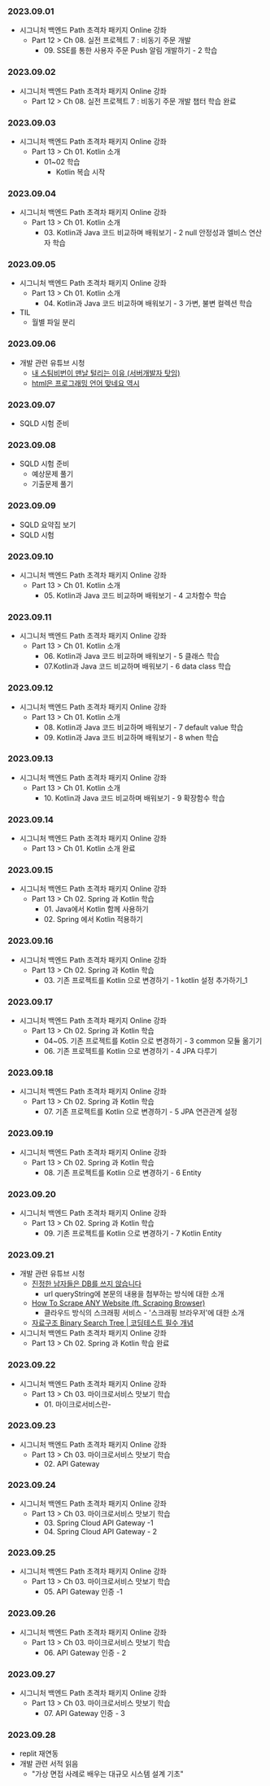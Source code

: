 ### 2023.09.01
- 시그니처 백엔드 Path 초격차 패키지 Online 강좌
    - Part 12 > Ch 08. 실전 프로젝트 7 : 비동기 주문 개발
        - 09\. SSE를 통한 사용자 주문 Push 알림 개발하기 - 2 학습

### 2023.09.02
- 시그니처 백엔드 Path 초격차 패키지 Online 강좌
    - Part 12 > Ch 08. 실전 프로젝트 7 : 비동기 주문 개발 챕터 학습 완료

### 2023.09.03
- 시그니처 백엔드 Path 초격차 패키지 Online 강좌
  - Part 13 > Ch 01. Kotlin 소개
    - 01~02 학습
      - Kotlin 복습 시작

### 2023.09.04
- 시그니처 백엔드 Path 초격차 패키지 Online 강좌
    - Part 13 > Ch 01. Kotlin 소개
      - 03\. Kotlin과 Java 코드 비교하며 배워보기 - 2 null 안정성과 엘비스 연산자 학습

### 2023.09.05
- 시그니처 백엔드 Path 초격차 패키지 Online 강좌
    - Part 13 > Ch 01. Kotlin 소개
      - 04\. Kotlin과 Java 코드 비교하며 배워보기 - 3 가변, 불변 컬렉션 학습
- TIL
  - 월별 파일 분리

### 2023.09.06
- 개발 관련 유튜브 시청
    - [내 스팀비번이 맨날 털리는 이유 (서버개발자 탓임)](https://youtu.be/1BKATk8hGTU?si=FhNhV0P21GQzpwg2)
    - [html은 프로그래밍 언어 맞네요 역시](https://youtu.be/vZ_oT0p113I?si=q4_imkzzKOvSkzFS)

### 2023.09.07
- SQLD 시험 준비

### 2023.09.08
- SQLD 시험 준비
  - 예상문제 풀기
  - 기출문제 풀기

### 2023.09.09
- SQLD 요약집 보기
- SQLD 시험

### 2023.09.10
- 시그니처 백엔드 Path 초격차 패키지 Online 강좌
    - Part 13 > Ch 01. Kotlin 소개
        - 05\. Kotlin과 Java 코드 비교하며 배워보기 - 4 고차함수 학습

### 2023.09.11
- 시그니처 백엔드 Path 초격차 패키지 Online 강좌
    - Part 13 > Ch 01. Kotlin 소개
        - 06\. Kotlin과 Java 코드 비교하며 배워보기 - 5 클래스 학습
        - 07\.Kotlin과 Java 코드 비교하며 배워보기 - 6 data class 학습

### 2023.09.12
- 시그니처 백엔드 Path 초격차 패키지 Online 강좌
    - Part 13 > Ch 01. Kotlin 소개
        - 08\. Kotlin과 Java 코드 비교하며 배워보기 - 7 default value 학습
        - 09\. Kotlin과 Java 코드 비교하며 배워보기 - 8 when 학습

### 2023.09.13
- 시그니처 백엔드 Path 초격차 패키지 Online 강좌
    - Part 13 > Ch 01. Kotlin 소개
        - 10\. Kotlin과 Java 코드 비교하며 배워보기 - 9 확장함수 학습

### 2023.09.14
- 시그니처 백엔드 Path 초격차 패키지 Online 강좌
    - Part 13 > Ch 01. Kotlin 소개 완료

### 2023.09.15
- 시그니처 백엔드 Path 초격차 패키지 Online 강좌
    - Part 13 > Ch 02. Spring 과 Kotlin 학습
      - 01\. Java에서 Kotlin 함께 사용하기
      - 02\. Spring 에서 Kotlin 적용하기

### 2023.09.16
- 시그니처 백엔드 Path 초격차 패키지 Online 강좌
    - Part 13 > Ch 02. Spring 과 Kotlin 학습
      - 03\. 기존 프로젝트를 Kotlin 으로 변경하기 - 1 kotlin 설정 추가하기_1

### 2023.09.17
- 시그니처 백엔드 Path 초격차 패키지 Online 강좌
    - Part 13 > Ch 02. Spring 과 Kotlin 학습
      - 04~05. 기존 프로젝트를 Kotlin 으로 변경하기 - 3 common 모듈 옮기기
      - 06\. 기존 프로젝트를 Kotlin 으로 변경하기 - 4 JPA 다루기

### 2023.09.18
- 시그니처 백엔드 Path 초격차 패키지 Online 강좌
    - Part 13 > Ch 02. Spring 과 Kotlin 학습
      - 07\. 기존 프로젝트를 Kotlin 으로 변경하기 - 5 JPA 연관관계 설정

### 2023.09.19
- 시그니처 백엔드 Path 초격차 패키지 Online 강좌
    - Part 13 > Ch 02. Spring 과 Kotlin 학습
      - 08\. 기존 프로젝트를 Kotlin 으로 변경하기 - 6 Entity

### 2023.09.20
- 시그니처 백엔드 Path 초격차 패키지 Online 강좌
    - Part 13 > Ch 02. Spring 과 Kotlin 학습
      - 09\. 기존 프로젝트를 Kotlin 으로 변경하기 - 7 Kotlin Entity

### 2023.09.21
- 개발 관련 유튜브 시청
    - [진정한 남자들은 DB를 쓰지 않습니다](https://youtu.be/pCOBmmJARPE?si=01GNYPFKXyvKWtUD)
      - url queryString에 본문의 내용을 첨부하는 방식에 대한 소개
    - [How To Scrape ANY Website (ft. Scraping Browser)](https://youtu.be/tcFz6NY3zpc?si=cOgmxHDQiTwfq8IT)
      - 클라우드 방식의 스크래핑 서비스 - '스크래핑 브라우저'에 대한 소개
    - [자료구조 Binary Search Tree | 코딩테스트 필수 개념](https://youtu.be/wQwB5gdnEDg?si=dHLgOu461Ig_grKW)
- 시그니처 백엔드 Path 초격차 패키지 Online 강좌
    - Part 13 > Ch 02. Spring 과 Kotlin 학습 완료

### 2023.09.22
- 시그니처 백엔드 Path 초격차 패키지 Online 강좌
    - Part 13 > Ch 03. 마이크로서비스 맛보기 학습
        - 01\. 마이크로서비스란-

### 2023.09.23
- 시그니처 백엔드 Path 초격차 패키지 Online 강좌
    - Part 13 > Ch 03. 마이크로서비스 맛보기 학습
        - 02\. API Gateway

### 2023.09.24
- 시그니처 백엔드 Path 초격차 패키지 Online 강좌
    - Part 13 > Ch 03. 마이크로서비스 맛보기 학습
        - 03\. Spring Cloud API Gateway -1
        - 04\. Spring Cloud API Gateway - 2

### 2023.09.25
- 시그니처 백엔드 Path 초격차 패키지 Online 강좌
    - Part 13 > Ch 03. 마이크로서비스 맛보기 학습
        - 05\. API Gateway 인증 -1

### 2023.09.26
- 시그니처 백엔드 Path 초격차 패키지 Online 강좌
    - Part 13 > Ch 03. 마이크로서비스 맛보기 학습
        - 06\. API Gateway 인증 - 2

### 2023.09.27
- 시그니처 백엔드 Path 초격차 패키지 Online 강좌
    - Part 13 > Ch 03. 마이크로서비스 맛보기 학습
        - 07\. API Gateway 인증 - 3

### 2023.09.28
- replit 재연동
- 개발 관련 서적 읽음
  - "가상 면접 사례로 배우는 대규모 시스템 설계 기초"

